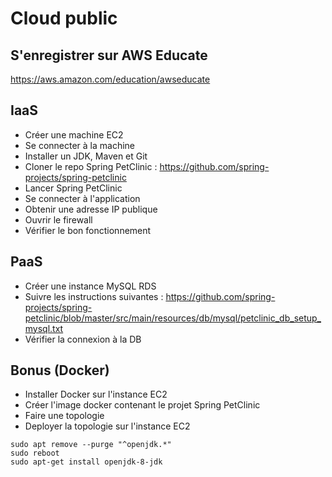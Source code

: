# Cloud public

## S'enregistrer sur AWS Educate

https://aws.amazon.com/education/awseducate

## IaaS

* Créer une machine EC2
* Se connecter à la machine
* Installer un JDK, Maven et Git
* Cloner le repo Spring PetClinic : https://github.com/spring-projects/spring-petclinic
* Lancer Spring PetClinic
* Se connecter à l'application
* Obtenir une adresse IP publique
* Ouvrir le firewall
* Vérifier le bon fonctionnement

## PaaS

* Créer une instance MySQL RDS
* Suivre les instructions suivantes : https://github.com/spring-projects/spring-petclinic/blob/master/src/main/resources/db/mysql/petclinic_db_setup_mysql.txt
* Vérifier la connexion à la DB

## Bonus (Docker)
* Installer Docker sur l'instance EC2
* Créer l'image docker contenant le projet Spring PetClinic
* Faire une topologie
* Deployer la topologie sur l'instance EC2

~~~~
sudo apt remove --purge "^openjdk.*"
sudo reboot
sudo apt-get install openjdk-8-jdk
~~~~
